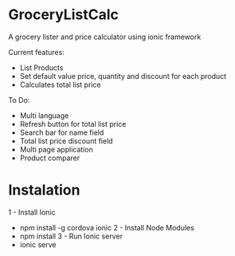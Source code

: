 # GroceryListCalc
A grocery lister and price calculator using ionic framework

Current features:
- List Products
- Set default value price, quantity and discount for each product
- Calculates total list price

To Do:
- Multi language
- Refresh button for total list price
- Search bar for name field
- Total list price discount field
- Multi page application
- Product comparer

# Instalation
1 - Install Ionic
- npm install -g cordova ionic
2 - Install Node Modules
- npm install
3 - Run Ionic server
- ionic serve
